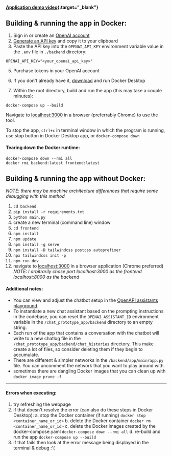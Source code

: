 #### [Application demo video](https://youtu.be/KGnSYg3Ete4){:target="_blank"}

## Building & running the app in Docker:
1) Sign in or create an [OpenAI account](https://platform.openai.com/)
2) [Generate an API key](https://platform.openai.com/api-keys) and copy it to your clipboard
3) Paste the API key into the `OPENAI_API_KEY` environment variable value in the `.env` file in `./backend` directory: 
```
OPENAI_API_KEY="<your_openai_api_key>"
```
5) Purchase tokens in your OpenAI account

6) If you don't already have it, [download](https://www.docker.com/products/docker-desktop/) and run Docker Desktop

7) Within the root directory, build and run the app (this may take a couple minutes):
```
docker-compose up --build
```
Navigate to [localhost:3000](http://localhost:3000/) in a browser (preferrably Chrome) to use the tool.

To stop the app, `ctrl+c` in terminal window in which the program is running, use stop button in Docker Desktop app, or `docker-compose down`

#### Tearing down the Docker runtime:
```
docker-compose down --rmi all
docker rmi backend:latest frontend:latest
```

## Building & running the app without Docker:
*NOTE: there may be machine architecture differences that require some debugging with this method*
1) `cd backend`
2) `pip install -r requirements.txt`
3) `python main.py`
4) create a new terminal (command line) window
5) `cd frontend`
6) `npm install`
7) `npm update`
8) `npm install -g serve`
9) `npm install -D tailwindcss postcss autoprefixer`
10) `npx tailwindcss init -p`
11) `npm run dev`
12) navigate to [localhost:3000](http://localhost:3000) in a browser application (Chrome preferred)
*NOTE: I arbitrarily chose port localhost:3000 as the frontend localhost:8000 as the backend*

#### Additional notes:
* You can view and adjust the chatbot setup in the [OpenAPI assistants playground](https://platform.openai.com/assistants).
* To instantiate a new chat assistant based on the prompting instructions in the codebase, you can reset the `OPENAI_ASSISTANT_ID` environment variable in the `/chat_prototype_app/backend` directory to an empty string.
* Each run of the app that contains a conversation with the chatbot will write to a new chatlog file in the `/chat_prototype_app/backend/chat_histories` directory. This make create a lot of files, so consider deleting them if they begin to accumulate.
* There are different & simpler networks in the `/backend/app/main/app.py` file. You can uncomment the network that you want to play around with.
* sometimes there are dangling Docker images that you can clean up with `docker image prune -f
`

---
#### Errors when executing:
1) try refreshing the webpage
2) if that doesn't resolve the error (can also do these steps in Docker Desktop):
    a. stop the Docker container (if running) `docker stop <container_name_or_id>`
    b. delete the Docker container `docker rm <container_name_or_id>`
    c. delete the Docker images created by the docker-compose.yaml `docker-compose down --rmi all`
    d. re-build and run the app `docker-compose up --build`
3) if that fails then look at the error message being displayed in the terminal & debug :'(